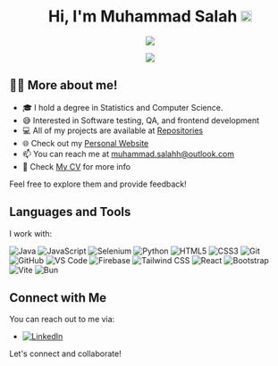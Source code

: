 <h1 align="center">Hi, I'm Muhammad Salah <img src="https://media.giphy.com/media/hvRJCLFzcasrR4ia7z/giphy.gif" width="20"></h1>

<p align="center">
  <a href="https://github.com/jaypavasiya"><img src="https://readme-typing-svg.herokuapp.com?lines=Software+Test+Engineer;ISTQB-FL%20|%20ISTQB-AT%20%20Certified%20&center=true&width=500&height=50"></a>
</p>


<div align="center">
  <img src= "https://media.giphy.com/media/HteV6g0QTNxp6/giphy.gif?cid=790b761190b6p455fgcksdudql07ymbfwd8eh0s9y6wpuxf7&ep=v1_gifs_search&rid=giphy.gif&ct=g"></img>
</div>

## 👨‍💻 More about me!

- 🎓 I hold a degree in Statistics and Computer Science.
- :sweat_smile: Interested in Software testing, QA, and frontend development
- 💻 All of my projects are available at [Repositories](https://github.com/muhammadsalah7?tab=repositories)
- 🌐 Check out my [Personal Website](https://muhammadsalah.netlify.app/)
- 📫 You can reach me at muhammad.salahh@outlook.com
- 📄 Check [My CV](https://drive.google.com/file/d/1cInz14VO83tJpybxJ0ZtMTTPmDY9id6d/view?usp=sharing) for more info

Feel free to explore them and provide feedback!



## Languages and Tools

I work with:

![Java](https://img.shields.io/badge/-Java-007396?style=flat-square&logo=java&logoColor=white)
![JavaScript](https://img.shields.io/badge/-JavaScript-F7DF1E?style=flat-square&logo=javascript&logoColor=black)
![Selenium](https://img.shields.io/badge/-Selenium-43B02A?style=flat-square&logo=selenium&logoColor=white)
![Python](https://img.shields.io/badge/-Python-3776AB?style=flat-square&logo=python&logoColor=white)
![HTML5](https://img.shields.io/badge/-HTML5-E34F26?style=flat-square&logo=html5&logoColor=white)
![CSS3](https://img.shields.io/badge/-CSS3-1572B6?style=flat-square&logo=css3&logoColor=white)
![Git](https://img.shields.io/badge/-Git-F05032?style=flat-square&logo=git&logoColor=white)
![GitHub](https://img.shields.io/badge/-GitHub-181717?style=flat-square&logo=github&logoColor=white)
![VS Code](https://img.shields.io/badge/-VS%20Code-007ACC?style=flat-square&logo=visual-studio-code&logoColor=white)
![Firebase](https://img.shields.io/badge/-Firebase-FFCA28?style=flat-square&logo=firebase&logoColor=black)
![Tailwind CSS](https://img.shields.io/badge/-Tailwind_CSS-38B2AC?style=flat-square&logo=tailwind-css&logoColor=white)
![React](https://img.shields.io/badge/-React-61DAFB?style=flat-square&logo=react&logoColor=black)
![Bootstrap](https://img.shields.io/badge/-Bootstrap-563D7C?style=flat-square&logo=bootstrap&logoColor=white)
![Vite](https://img.shields.io/badge/-Vite-646CFF?style=flat-square&logo=vite&logoColor=white)
![Bun](https://img.shields.io/badge/-Bun-FF7E00?style=flat-square&logo=bun&logoColor=white)



## Connect with Me
You can reach out to me via:
- [![LinkedIn](https://img.shields.io/badge/-LinkedIn-0077B5?style=flat-square&logo=linkedin&logoColor=white)](https://www.linkedin.com/in/muhammad-salah-b64315204/)
  
Let's connect and collaborate!
